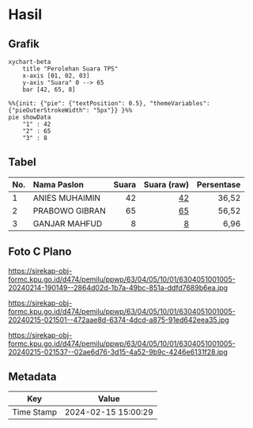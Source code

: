# Hasil

## Grafik

```mermaid
xychart-beta
    title "Perolehan Suara TPS"
    x-axis [01, 02, 03]
    y-axis "Suara" 0 --> 65
    bar [42, 65, 8]
```

```mermaid
%%{init: {"pie": {"textPosition": 0.5}, "themeVariables": {"pieOuterStrokeWidth": "5px"}} }%%
pie showData
    "1" : 42
    "2" : 65
    "3" : 8
```

## Tabel

| No. | Nama Paslon    | Suara | Suara (raw) | Persentase |
|:--- |:-------------- | -----:| -----------:| ----------:|
| 1   | ANIES MUHAIMIN | 42    | [42][p-1]   | 36,52      |
| 2   | PRABOWO GIBRAN | 65    | [65][p-2]   | 56,52      |
| 3   | GANJAR MAHFUD  | 8     | [8][p-3]    | 6,96       |


[p-1]: https://github.com/gigit-pemilu/pemilu-2024-63-kalimantan-selatan/blob/main/pilpres/hitung-suara/sub/63-kalimantan-selatan/sub/04-barito-kuala/sub/05-alalak/sub/1001-berangas-barat/sub/005-tps/sub/paslon-1.txt
[p-2]: https://github.com/gigit-pemilu/pemilu-2024-63-kalimantan-selatan/blob/main/pilpres/hitung-suara/sub/63-kalimantan-selatan/sub/04-barito-kuala/sub/05-alalak/sub/1001-berangas-barat/sub/005-tps/sub/paslon-2.txt
[p-3]: https://github.com/gigit-pemilu/pemilu-2024-63-kalimantan-selatan/blob/main/pilpres/hitung-suara/sub/63-kalimantan-selatan/sub/04-barito-kuala/sub/05-alalak/sub/1001-berangas-barat/sub/005-tps/sub/paslon-3.txt

## Foto C Plano

https://sirekap-obj-formc.kpu.go.id/d474/pemilu/ppwp/63/04/05/10/01/6304051001005-20240214-190149--2864d02d-1b7a-49bc-851a-ddfd7689b6ea.jpg

https://sirekap-obj-formc.kpu.go.id/d474/pemilu/ppwp/63/04/05/10/01/6304051001005-20240215-021501--472aae8d-6374-4dcd-a875-91ed642eea35.jpg

https://sirekap-obj-formc.kpu.go.id/d474/pemilu/ppwp/63/04/05/10/01/6304051001005-20240215-021537--02ae6d76-3d15-4a52-9b9c-4246e6131f28.jpg


## Metadata

| Key        | Value               |
| ---------- | ------------------- |
| Time Stamp | 2024-02-15 15:00:29 |




